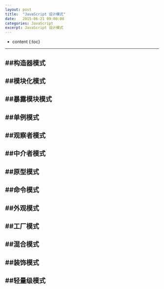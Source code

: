 ```yaml
---
layout: post
title:  "JavaScript 设计模式"
date:   2015-06-21 09:00:00
categories: JavaScript
excerpt: JavaScript 设计模式
---
```


* content
{:toc}
---
##构造器模式
---
##模块化模式
---
##暴露模块模式
---
##单例模式
---
##观察者模式
---
##中介者模式
---
##原型模式
---
##命令模式
---
##外观模式
---
##工厂模式
---
##混合模式
---
##装饰模式
---
##轻量级模式
---





